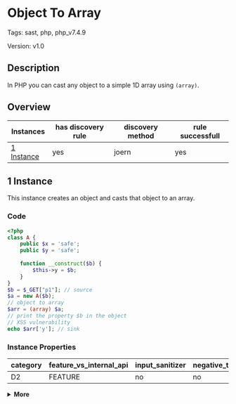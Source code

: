 [//]: # (This file is automatically generated. If you wish to make any changes, please use the JSON files and regenerate this file using the tpframework.)

# Object To Array

Tags: sast, php, php_v7.4.9

Version: v1.0

## Description

In PHP you can cast any object to a simple 1D array using `(array)`.

## Overview

| Instances                 | has discovery rule   | discovery method   | rule successfull   |
|---------------------------|----------------------|--------------------|--------------------|
| [1 Instance](#1-instance) | yes                  | joern              | yes                |

## 1 Instance

This instance creates an object and casts that object to an array.

### Code

```PHP
<?php
class A {
    public $x = 'safe';
    public $y = 'safe';
    
    function __construct($b) {
        $this->y = $b;
    }
}
$b = $_GET["p1"]; // source
$a = new A($b);
// object to array
$arr = (array) $a;
// print the property $b in the object
// XSS vulnerability
echo $arr['y']; // sink
```

### Instance Properties

| category   | feature_vs_internal_api   | input_sanitizer   | negative_test_case   | source_and_sink   |
|------------|---------------------------|-------------------|----------------------|-------------------|
| D2         | FEATURE                   | no                | no                   | no                |

<details markdown="1">
<summary>
<b>More</b></summary>

<details markdown="1">
<summary>

### Compile
</summary>

```bash
$_main:
     ; (lines=12, args=0, vars=3, tmps=9)
     ; (before optimizer)
     ; /.../PHP/46_object_to_array/1_instance_46_object_to_array/1_instance_46_object_to_array.php:1-16
     ; return  [] RANGE[0..0]
0000 T3 = FETCH_R (global) string("_GET")
0001 T4 = FETCH_DIM_R T3 string("p1")
0002 ASSIGN CV0($b) T4
0003 V6 = NEW 1 string("A")
0004 SEND_VAR_EX CV0($b) 1
0005 DO_FCALL
0006 ASSIGN CV1($a) V6
0007 T9 = CAST (array) CV1($a)
0008 ASSIGN CV2($arr) T9
0009 T11 = FETCH_DIM_R CV2($arr) string("y")
0010 ECHO T11
0011 RETURN int(1)
LIVE RANGES:
     6: 0004 - 0006 (new)

A::__construct:
     ; (lines=4, args=1, vars=1, tmps=1)
     ; (before optimizer)
     ; /.../PHP/46_object_to_array/1_instance_46_object_to_array/1_instance_46_object_to_array.php:6-8
     ; return  [] RANGE[0..0]
0000 CV0($b) = RECV 1
0001 ASSIGN_OBJ THIS string("y")
0002 OP_DATA CV0($b)
0003 RETURN null
```

</details>

<details markdown="1">
<summary>

### Discovery
</summary>

The rule looks for all casts and checks for which of them the argument is an array.

```scala
val x46 = (name, "46_object_to_array_iall", cpg.call(".*CAST.*").argument.order(0).code("array").astParent.location.toJson);
```

| discovery method   | expected accuracy   |
|--------------------|---------------------|
| joern              | Perfect             |

</details>

<details markdown="1"open>
<summary>

### Measurement
</summary>

| Tool        | Comm_1   | Comm_2   | phpSAFE   | Progpilot   | RIPS   | WAP   | Ground Truth   |
|-------------|----------|----------|-----------|-------------|--------|-------|----------------|
| 08 Jun 2021 | no       | no       | no        | no          | no     | no    | yes            |
| 22 May 2023 | no       | yes      |           |             |        |       | yes            |

</details>

</details>
